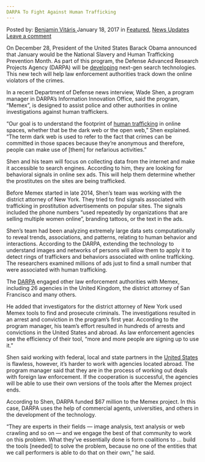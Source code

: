 ```yaml
---
DARPA To Fight Against Human Trafficking
---
```

<article class="post-listing post-17578 post type-post status-publish format-standard has-post-thumbnail hentry category-deepdot-news category-news-updates tag-darpa tag-fight tag-human tag-trafficking">
    <div class="post-inner">
        <span>Posted by: <a href="https://www.deepdotweb.com/author/benjaminvi/" title="">Benjamin Vitáris </a></span>
    <span>January 18, 2017</span>
    <span>in <a href="https://www.deepdotweb.com/category/deepdot-news/" rel="category tag">Featured</a>, <a href="https://www.deepdotweb.com/category/news-updates/" rel="category tag">News Updates</a></span>
    <span><a href="https://www.deepdotweb.com/2017/01/18/darpa-fight-human-trafficking/#respond">Leave a comment</a></span>
    </p>
    <div class="clear"></div>
    <div class="entry">
    <p>On December 28, President of the United States Barack Obama announced that January would be the National Slavery and Human Trafficking Prevention Month. As part of this program, the Defense Advanced Research Projects Agency (DARPA) will be <a href="http://satprnews.com/2017/01/04/darpa-program-helps-to-fight-human-trafficking/">developing</a> next-gen search technologies. This new tech will help law enforcement authorities track down the online violators of the crimes.</p>
    <p>In a recent Department of Defense news interview, Wade Shen, a program manager in DARPA’s Information Innovation Office, said the program, “Memex”, is designed to assist police and other authorities in online investigations against human traffickers.</p>
    <p>“Our goal is to understand the footprint of <a href="https://www.deepdotweb.com/?s=human+trafficking">human trafficking</a> in online spaces, whether that be the dark web or the open web,” Shen explained. “The term dark web is used to refer to the fact that crimes can be committed in those spaces because they’re anonymous and therefore, people can make use of [them] for nefarious activities.”</p>
    <p>Shen and his team will focus on collecting data from the internet and make it accessible to search engines. According to him, they are looking for behavioral signals in online sex ads. This will help them determine whether the prostitutes on the sites are being trafficked.</p>
    <p>Before Memex started in late 2014, Shen’s team was working with the district attorney of New York. They tried to find signals associated with trafficking in prostitution advertisements on popular sites. The signals included the phone numbers “used repeatedly by organizations that are selling multiple women online”, branding tattoos, or the text in the ads.</p>
    <p>Shen’s team had been analyzing extremely large data sets computationally to reveal trends, associations, and patterns, relating to human behavior and interactions. According to the DARPA, extending the technology to understand images and networks of persons will allow them to apply it to detect rings of traffickers and behaviors associated with online trafficking. The researchers examined millions of ads just to find a small number that were associated with human trafficking.</p>
    <p>The <a href="https://www.deepdotweb.com/tag/darpa/">DARPA</a> engaged other law enforcement authorities with Memex, including 26 agencies in the United Kingdom, the district attorney of San Francisco and many others.</p>
    <p>He added that investigators for the district attorney of New York used Memex tools to find and prosecute criminals. The investigations resulted in an arrest and conviction in the program’s first year. According to the program manager, his team’s effort resulted in hundreds of arrests and convictions in the United States and abroad. As law enforcement agencies see the efficiency of their tool, “more and more people are signing up to use it.”</p>
    <p>Shen said working with federal, local and state partners in the <a href="https://www.deepdotweb.com/tag/usa/">United States</a> is flawless, however, it’s harder to work with agencies located abroad. The program manager said that they are in the process of working out deals with foreign law enforcement. If the cooperation is successful, the agencies will be able to use their own versions of the tools after the Memex project ends.</p>
    <p>According to Shen, DARPA funded $67 million to the Memex project. In this case, DARPA uses the help of commercial agents, universities, and others in the development of the technology.</p>
    <p>“They are experts in their fields — image analysis, text analysis or web crawling and so on — and we engage the best of that community to work on this problem. What they’ve essentially done is form coalitions to … build the tools [needed] to solve the problem, because no one of the entities that we call performers is able to do that on their own,” he said.</p>
    </div>
    <span style="display:none"><a href="https://www.deepdotweb.com/tag/darpa/" rel="tag">darpa</a> <a href="https://www.deepdotweb.com/tag/fight/" rel="tag">fight</a> <a href="https://www.deepdotweb.com/tag/human/" rel="tag">human</a> <a href="https://www.deepdotweb.com/tag/trafficking/" rel="tag">trafficking</a></span> <span style="display:none" class="updated">2017-01-18</span>
    <div style="display:none" class="vcard author" itemprop="author" itemscope itemtype="http://schema.org/Person"><strong class="fn" itemprop="name"><a href="https://www.deepdotweb.com/author/benjaminvi/" title="Posts by Benjamin Vitáris" rel="author">Benjamin Vitáris</a></strong></div>
    </div>
</article>

